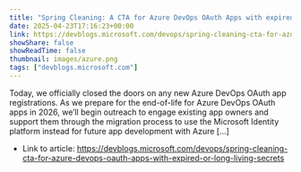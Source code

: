 ```yaml
---
title: "Spring Cleaning: A CTA for Azure DevOps OAuth Apps with expired or long-living secrets"
date: 2025-04-23T17:16:23+00:00
link: https://devblogs.microsoft.com/devops/spring-cleaning-cta-for-azure-devops-oauth-apps-with-expired-or-long-living-secrets
showShare: false
showReadTime: false
thumbnail: images/azure.png
tags: ["devblogs.microsoft.com"]
---
```

Today, we officially closed the doors on any new Azure DevOps OAuth app registrations. As we prepare for the end-of-life for Azure DevOps OAuth apps in 2026, we’ll begin outreach to engage existing app owners and support them through the migration process to use the Microsoft Identity platform instead for future app development with Azure […]

- Link to article: https://devblogs.microsoft.com/devops/spring-cleaning-cta-for-azure-devops-oauth-apps-with-expired-or-long-living-secrets